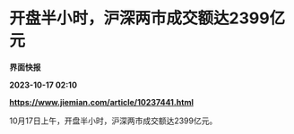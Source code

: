 # 开盘半小时，沪深两市成交额达2399亿元
**界面快报**

**2023-10-17 02:10**

**https://www.jiemian.com/article/10237441.html**

10月17日上午，开盘半小时，沪深两市成交额达2399亿元。